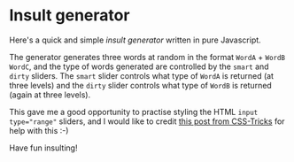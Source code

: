 # Insult generator
Here's a quick and simple *insult generator* written in pure Javascript.

The generator generates three words at random in the format `WordA` + `WordB` `WordC`, and the type of words generated are controlled by the `smart` and `dirty` sliders. The `smart` slider controls what type of `WordA` is returned (at three levels) and the `dirty` slider controls what type of `WordB` is returned (again at three levels).

This gave me a good opportunity to practise styling the HTML `input type="range"` sliders, and I would like to credit [this post from CSS-Tricks](https://css-tricks.com/styling-cross-browser-compatible-range-inputs-css/) for help with this :-)

Have fun insulting!
